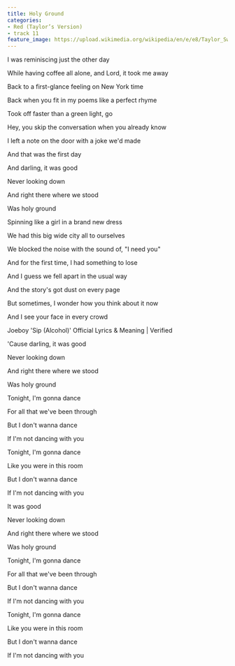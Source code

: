 ```yaml
---
title: Holy Ground
categories:
- Red (Taylor’s Version)
- track 11
feature_image: https://upload.wikimedia.org/wikipedia/en/e/e8/Taylor_Swift_-_Red.png
--- 
```

I was reminiscing just the other day

While having coffee all alone, and Lord, it took me away

Back to a first-glance feeling on New York time

Back when you fit in my poems like a perfect rhyme

Took off faster than a green light, go

Hey, you skip the conversation when you already know

I left a note on the door with a joke we'd made

And that was the first day

And darling, it was good

Never looking down

And right there where we stood

Was holy ground

Spinning like a girl in a brand new dress

We had this big wide city all to ourselves

We blocked the noise with the sound of, "I need you"

And for the first time, I had something to lose

And I guess we fell apart in the usual way

And the story's got dust on every page

But sometimes, I wonder how you think about it now

And I see your face in every crowd

Joeboy 'Sip (Alcohol)' Official Lyrics & Meaning | Verified

'Cause darling, it was good

Never looking down

And right there where we stood

Was holy ground

Tonight, I'm gonna dance

For all that we've been through

But I don't wanna dance

If I'm not dancing with you

Tonight, I'm gonna dance

Like you were in this room

But I don't wanna dance

If I'm not dancing with you

It was good

Never looking down

And right there where we stood

Was holy ground

Tonight, I'm gonna dance

For all that we've been through

But I don't wanna dance

If I'm not dancing with you

Tonight, I'm gonna dance

Like you were in this room

But I don't wanna dance

If I'm not dancing with you